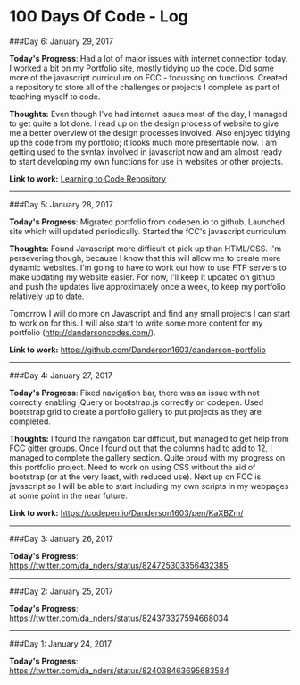 # 100 Days Of Code - Log

###Day 6: January 29, 2017

**Today's Progress**: Had a lot of major issues with internet connection today. I worked a bit on my Portfolio site, mostly tidying up the code. Did some more of the javascript curriculum on FCC - focussing on functions. Created a repository to store all of the challenges or projects I complete as part of teaching myself to code. 

**Thoughts:** Even though I've had internet issues most of the day, I managed to get quite a lot done. I read up on the design process of website to give me a better overview of the design processes involved. Also enjoyed tidying up the code from my portfolio; it looks much more presentable now. I am getting used to the syntax involved in javascript now and am almost ready to start developing my own functions for use in websites or other projects. 

**Link to work:** [Learning to Code Repository](https://github.com/Danderson1603/learningToCode)

---
###Day 5: January 28, 2017

**Today's Progress**: Migrated portfolio from codepen.io to github. Launched site which will updated periodically. Started the fCC's javascript curriculum. 

**Thoughts:** Found Javascript more difficult ot pick up than HTML/CSS. I'm persevering though, because I know that this will allow me to create more dynamic websites. I'm going to have to work out how to use FTP servers to make updating my website easier. For now, I'll keep it updated on github and push the updates live approximately once a week, to keep my portfolio relatively up to date.

Tomorrow I will do more on Javascript and find any small projects I can start to work on for this. I will also start to write some more content for my portfolio (http://dandersoncodes.com/).

**Link to work:** https://github.com/Danderson1603/danderson-portfolio

---
###Day 4: January 27, 2017

**Today's Progress**: Fixed navigation bar, there was an issue with not correctly enabling jQuery or bootstrap.js correctly on                       codepen. Used bootstrap grid to create a portfolio gallery to put projects as they are completed.

**Thoughts:** I found the navigation bar difficult, but managed to get help from FCC gitter groups. Once I found out that the columns had to add to 12, I managed to complete the gallery section. Quite proud with my progress on this portfolio project. Need to work on using CSS without the aid of bootstrap (or at the very least, with reduced use). Next up on FCC is javascript so I will be able to start including my own scripts in my webpages at some point in the near future.

**Link to work:** https://codepen.io/Danderson1603/pen/KaXBZm/

---
###Day 3: January 26, 2017

**Today's Progress**: https://twitter.com/da_nders/status/824725303356432385

---
###Day 2: January 25, 2017

**Today's Progress**: https://twitter.com/da_nders/status/824373327594668034

---
###Day 1: January 24, 2017

**Today's Progress**: https://twitter.com/da_nders/status/824038463695683584

<!-- 
======================
      TEMPLATE
======================
###Day 0: Month 00, 2017

**Today's Progress**: 

**Thoughts:** 

**Link to work:**

-->
